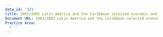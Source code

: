 ```yaml
---
data_id: '321'
title: 2001/2002 Latin America and the Caribbean selected economic and social data
Document URL: 2001/2002 Latin America and the Caribbean selected economic and social data
Practice Area:
  - ''
---
```


